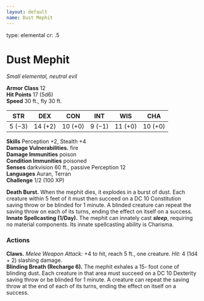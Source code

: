 ```yaml
---
layout: default
name: Dust Mephit
---
```

type: elemental
cr: .5

# Dust Mephit 
_Small elemental, neutral evil_

**Armor Class** 12    
**Hit Points** 17 (5d6)    
**Speed** 30 ft., fly 30 ft. 

| STR     | DEX     | CON     | INT     | WIS     | CHA     |
|---------|---------|---------|---------|---------|---------|
| 5 (−3)  | 14 (+2) | 10 (+0) | 9 (−1)  | 11 (+0) | 10 (+0) |

**Skills** Perception +2, Stealth +4    
**Damage Vulnerabilities.** fire    
**Damage Immunities** poison    
**Condition Immunities** poisoned    
**Senses** darkvision 60 ft., passive Perception 12    
**Languages** Auran, Terran    
**Challenge** 1/2 (100 XP) 

**Death Burst.** When the mephit dies, it explodes in a burst of dust. Each creature within 5 feet of it must then succeed on a DC 10 Constitution saving throw or be blinded for 1 minute. A blinded creature can repeat the saving throw on each of its turns, ending the effect on itself on a success.    
**Innate Spellcasting (1/Day).** The mephit can innately cast **_sleep_**, requiring no material components. Its innate spellcasting ability is Charisma. 

### Actions    
**Claws.** _Melee Weapon Attack:_ +4 to hit, reach 5 ft., one creature. _Hit:_ 4 (1d4 + 2) slashing damage.    
**Blinding Breath (Recharge 6).** The mephit exhales a 15- foot cone of blinding dust. Each creature in that area must succeed on a DC 10 Dexterity saving throw or be blinded for 1 minute. A creature can repeat the saving throw at the end of each of its turns, ending the effect on itself on a success.
